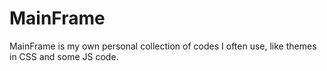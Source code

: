 # MainFrame
MainFrame is my own personal collection of codes I often use, like themes in CSS and some JS code.
